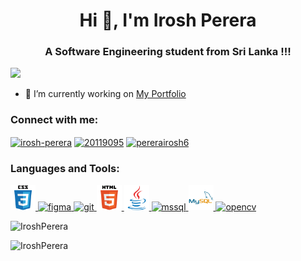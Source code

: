 <h1 align="center">Hi 👋, I'm Irosh Perera</h1>
<h3 align="center">A Software Engineering student from Sri Lanka !!!</h3>



<img src="https://e1.pxfuel.com/desktop-wallpaper/898/482/desktop-wallpaper-200-beautiful-software-engineer-for-you-software-engineer.jpg">

- 🔭 I’m currently working on [My Portfolio](https://github.com/IroshPerera/my_portfolio.git)

<h3 align="left">Connect with me:</h3>
<p align="left">
<a href="https://linkedin.com/in/irosh-perera" target="blank"><img align="center" src="https://raw.githubusercontent.com/rahuldkjain/github-profile-readme-generator/master/src/images/icons/Social/linked-in-alt.svg" alt="irosh-perera" height="30" width="40" /></a>
<a href="https://stackoverflow.com/users/20119095" target="blank"><img align="center" src="https://raw.githubusercontent.com/rahuldkjain/github-profile-readme-generator/master/src/images/icons/Social/stack-overflow.svg" alt="20119095" height="30" width="40" /></a>
<a href="https://www.hackerrank.com/pererairosh6" target="blank"><img align="center" src="https://raw.githubusercontent.com/rahuldkjain/github-profile-readme-generator/master/src/images/icons/Social/hackerrank.svg" alt="pererairosh6" height="30" width="40" /></a>
</p>

<h3 align="left">Languages and Tools:</h3>
<p align="left"> <a href="https://www.w3schools.com/css/" target="_blank" rel="noreferrer"> <img src="https://raw.githubusercontent.com/devicons/devicon/master/icons/css3/css3-original-wordmark.svg" alt="css3" width="40" height="40"/> </a> <a href="https://www.figma.com/" target="_blank" rel="noreferrer"> <img src="https://www.vectorlogo.zone/logos/figma/figma-icon.svg" alt="figma" width="40" height="40"/> </a> <a href="https://git-scm.com/" target="_blank" rel="noreferrer"> <img src="https://www.vectorlogo.zone/logos/git-scm/git-scm-icon.svg" alt="git" width="40" height="40"/> </a> <a href="https://www.w3.org/html/" target="_blank" rel="noreferrer"> <img src="https://raw.githubusercontent.com/devicons/devicon/master/icons/html5/html5-original-wordmark.svg" alt="html5" width="40" height="40"/> </a> <a href="https://www.java.com" target="_blank" rel="noreferrer"> <img src="https://raw.githubusercontent.com/devicons/devicon/master/icons/java/java-original.svg" alt="java" width="40" height="40"/> </a> <a href="https://www.microsoft.com/en-us/sql-server" target="_blank" rel="noreferrer"> <img src="https://www.svgrepo.com/show/303229/microsoft-sql-server-logo.svg" alt="mssql" width="40" height="40"/> </a> <a href="https://www.mysql.com/" target="_blank" rel="noreferrer"> <img src="https://raw.githubusercontent.com/devicons/devicon/master/icons/mysql/mysql-original-wordmark.svg" alt="mysql" width="40" height="40"/> </a> <a href="https://opencv.org/" target="_blank" rel="noreferrer"> <img src="https://www.vectorlogo.zone/logos/opencv/opencv-icon.svg" alt="opencv" width="40" height="40"/> </a> </p>
  
<p align="left"> <img src="https://komarev.com/ghpvc/?username=IroshPerera&label=Profile%20views&color=0e75b6&style=flat" alt="IroshPerera" /> </p>
<p><img align="left" src="https://github-readme-stats.vercel.app/api/top-langs?username=IroshPerera&show_icons=true&locale=en&layout=compact" alt="IroshPerera" /></p>
